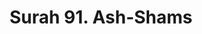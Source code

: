 ---
title       : "Surah 91. Ash-Shams"
DATE        : 7/25/2018 9:18:18 AM
draft       : false
TYPE        : "quran"

BookCode    : "ARB"
SurahNumber : "91"
TotalAyah   : "15"
---